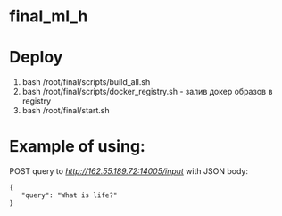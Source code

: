 # final_ml_h

# Deploy
1. bash /root/final/scripts/build_all.sh
2. bash /root/final/scripts/docker_registry.sh - залив докер образов в registry
3. bash /root/final/start.sh

# Example of using:
POST query to *http://162.55.189.72:14005/input* with JSON body:
```
{
   "query": "What is life?"
}
```
